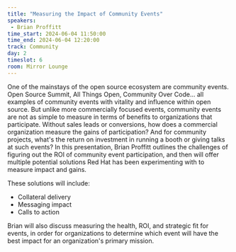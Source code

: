 ```yaml
---
title: "Measuring the Impact of Community Events"
speakers:
 - Brian Proffitt
time_start: 2024-06-04 11:50:00
time_end: 2024-06-04 12:20:00
track: Community
day: 2
timeslot: 6
room: Mirror Lounge
---
```


One of the mainstays of the open source ecosystem are community events. Open Source Summit, All Things Open, Community Over Code... all examples of community events with vitality and influence within open source. But unlike more commercially focused events, community events are not as simple to measure in terms of benefits to organizations that participate. Without sales leads or conversions, how does a commercial organization measure the gains of participation? And for community projects, what's the return on investment in running a booth or giving talks at such events? In this presentation, Brian Proffitt outlines the challenges of figuring out the ROI of community event participation, and then will offer multiple potential solutions Red Hat has been experimenting with to measure impact and gains. 

These solutions will include:
 * Collateral delivery
 * Messaging impact
 * Calls to action

Brian will also discuss measuring the health, ROI, and strategic fit for events, in order for organizations to determine which event will have the best impact for an organization's primary mission.